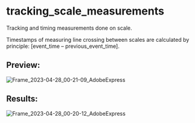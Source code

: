 # tracking_scale_measurements
Tracking and timing measurements done on scale.

Timestamps of measuring line crossing between scales are calculated by principle: [event_time – previous_event_time].


## Preview:
![Frame_2023-04-28_00-21-09_AdobeExpress](https://user-images.githubusercontent.com/106553826/235004631-8dd53802-a51a-4e12-a796-d07e535c4fe1.gif)


## Results:
![Frame_2023-04-28_00-20-12_AdobeExpress](https://user-images.githubusercontent.com/106553826/235004873-62fdbdfd-a8e8-4a65-a2d4-332bea6ab71b.gif)

